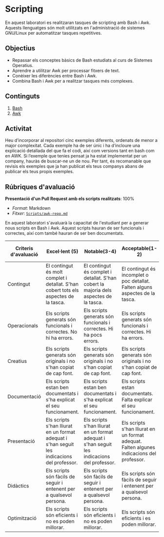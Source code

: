 # Scripting

En aquest laboratori es realitzaran tasques de scripting amb Bash i Awk. Aquests llenguatges són molt utilitzats en l'administració de sistemes GNU/Linux per automatitzar tasques repetitives.

## Objectius

- Repassar els conceptes bàsics de Bash estudiats al curs de Sistemes Operatius.
- Aprendre a utilitzar Awk per processar fitxers de text.
- Conèixer les diferències entre Bash i Awk.
- Combina Bash i Awk per a realitzar tasques més complexes.

## Continguts

1. [Bash](./bash.md)
2. [Awk](./awk.md)

## Activitat

Heu d’incorporar al repositori cinc exemples diferents, ordenats de menor a major complexitat. Cada exemple ha de ser únic i ha d’incloure una explicació detallada del que fa el codi, així com versions tant en bash com en AWK. Si l’exemple que tenies pensat ja ha estat implementat per un company, hauràs de buscar-ne un de nou. Per tant, és recomanable que revisis els exemples que ja han publicat els teus companys abans de publicar els teus propis exemples.

## Rúbriques d'avaluació

**Presentació d'un Pull Request amb els scripts realitzats**: 100%

- *Format*: Markdown
- *Fitxer*: [`Scripts/awk-repo.md`](./awk-repo.md)


En aquest laboratori s'avaluarà la capacitat de l'estudiant per a generar nous scripts en Bash i Awk. Aquest scripts hauran de ser funcionals i correctes, així com també hauran de ser ben documentats.

| Criteris d'avaluació      | Excel·lent (5) | Notable(3-4) | Acceptable(1-2)  | No Acceptable (0) |
|---------------------------|----------------|--------------|------------------|-------------------|
| Contingut                 | El contingut és molt complet i detallat. S'han cobert tots els aspectes de la tasca. | El contingut és complet i detallat. S'han cobert la majoria dels aspectes de la tasca. | El contingut és incomplet o poc detallat. Falten alguns aspectes de la tasca. | El contingut és molt incomplet o inexistent.|
| Operacionals              | Els scripts generats són funcionals i correctes. No hi ha errors. | Els scripts generats són funcionals i correctes. Hi ha pocs errors. | Els scripts generats són funcionals i correctes. Hi ha errors. | Els scripts generats no són funcionals o correctes. |
| Creatius                  | Els scripts generats són originals i no s'han copiat de cap font. | Els scripts generats són originals i no s'han copiat de cap font. | Els scripts generats són originals i no s'han copiat de cap font. | Els scripts generats són còpia d'altres scripts. |
| Documentació              | Els scripts estan ben documentats i s'ha explicat el seu funcionament. | Els scripts estan ben documentats i s'ha explicat el seu funcionament. | Els scripts estan documentats. Falta explicar el seu funcionament. | Els scripts no estan documentats. |
| Presentació               | Els scripts s'han lliurat en un format adequat i s'han seguit les indicacions del professor. | Els scripts s'han lliurat en un format adequat i s'han seguit les indicacions del professor. | Els scripts s'han lliurat en un format adequat. Falten algunes indicacions del professor. | Els scripts no s'han lliurat en un format adequat. |
| Didàctics                 | Els scripts són fàcils de seguir i entenent per a qualsevol persona. | Els scripts són fàcils de seguir i entenent per a qualsevol persona. | Els scripts són fàcils de seguir i entenent per a qualsevol persona. | Els scripts són difícils de seguir i entenent. |
| Optimització              | Els scripts són eficients i no es poden millorar. | Els scripts són eficients i no es poden millorar. | Els scripts són eficients i es poden millorar. | Els scripts no són eficients. |

